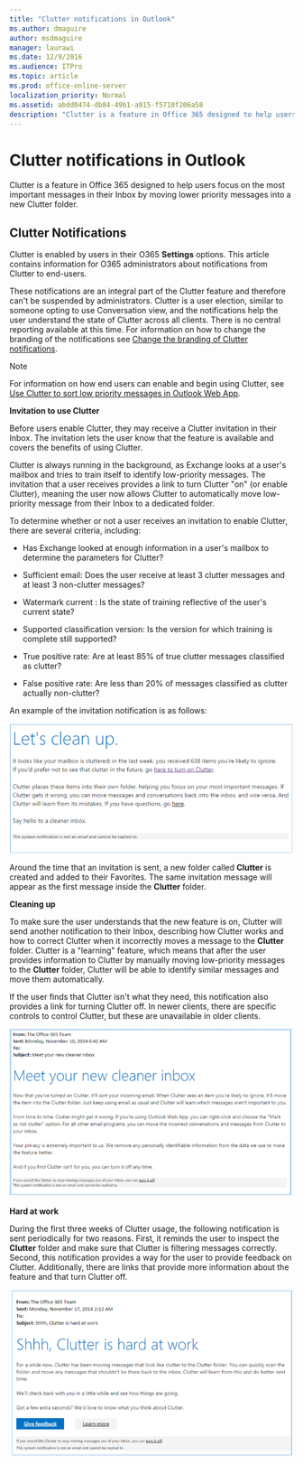 ```yaml
---
title: "Clutter notifications in Outlook"
ms.author: dmaguire
author: msdmaguire
manager: laurawi
ms.date: 12/9/2016
ms.audience: ITPro
ms.topic: article
ms.prod: office-online-server
localization_priority: Normal
ms.assetid: abdd0474-db84-49b1-a915-f5710f206a58
description: "Clutter is a feature in Office 365 designed to help users focus on the most important messages in their Inbox by moving lower priority messages into a new Clutter folder."
---
```


# Clutter notifications in Outlook

Clutter is a feature in Office 365 designed to help users focus on the most important messages in their Inbox by moving lower priority messages into a new Clutter folder.
  
## Clutter Notifications

 Clutter is enabled by users in their O365 **Settings** options. This article contains information for O365 administrators about notifications from Clutter to end-users. 
  
These notifications are an integral part of the Clutter feature and therefore can't be suspended by administrators. Clutter is a user election, similar to someone opting to use Conversation view, and the notifications help the user understand the state of Clutter across all clients. There is no central reporting available at this time. For information on how to change the branding of the notifications see [Change the branding of Clutter notifications](change-clutter-notification-branding.md).
  
> [!NOTE]
> For information on how end users can enable and begin using Clutter, see [Use Clutter to sort low priority messages in Outlook Web App](https://go.microsoft.com/fwlink/p/?LinkId=528411). 
  
 **Invitation to use Clutter**
  
Before users enable Clutter, they may receive a Clutter invitation in their Inbox. The invitation lets the user know that the feature is available and covers the benefits of using Clutter.
  
Clutter is always running in the background, as Exchange looks at a user's mailbox and tries to train itself to identify low-priority messages. The invitation that a user receives provides a link to turn Clutter "on" (or enable Clutter), meaning the user now allows Clutter to automatically move low-priority message from their Inbox to a dedicated folder.
  
To determine whether or not a user receives an invitation to enable Clutter, there are several criteria, including:
  
- Has Exchange looked at enough information in a user's mailbox to determine the parameters for Clutter?
    
- Sufficient email: Does the user receive at least 3 clutter messages and at least 3 non-clutter messages?
    
- Watermark current : Is the state of training reflective of the user's current state?
    
- Supported classification version: Is the version for which training is complete still supported?
    
- True positive rate: Are at least 85% of true clutter messages classified as clutter?
    
- False positive rate: Are less than 20% of messages classified as clutter actually non-clutter?
    
An example of the invitation notification is as follows:
  
![Let's clean up notification sent by Clutter](../../media/d08cb435-4305-4a15-9ffd-eb6e268ae930.png)
  
Around the time that an invitation is sent, a new folder called **Clutter** is created and added to their Favorites. The same invitation message will appear as the first message inside the **Clutter** folder. 
  
 **Cleaning up**
  
To make sure the user understands that the new feature is on, Clutter will send another notification to their Inbox, describing how Clutter works and how to correct Clutter when it incorrectly moves a message to the **Clutter** folder. Clutter is a "learning" feature, which means that after the user provides information to Clutter by manually moving low-priority messages to the **Clutter** folder, Clutter will be able to identify similar messages and move them automatically. 
  
 If the user finds that Clutter isn't what they need, this notification also provides a link for turning Clutter off. In newer clients, there are specific controls to control Clutter, but these are unavailable in older clients. 
  
![Picture of the Meet your new cleaner inbox notification sent by Clutter](../../media/29398c38-47f9-4595-a784-aaf8e1d0395c.png)
  
 **Hard at work**
  
During the first three weeks of Clutter usage, the following notification is sent periodically for two reasons. First, it reminds the user to inspect the **Clutter** folder and make sure that Clutter is filtering messages correctly. Second, this notification provides a way for the user to provide feedback on Clutter. Additionally, there are links that provide more information about the feature and that turn Clutter off. 
  
![Picture of notification sent by Clutter that asks users for feedback](../../media/d47e91a3-d60f-4f81-8c2c-14d9bc9bfa7d.png)
  

